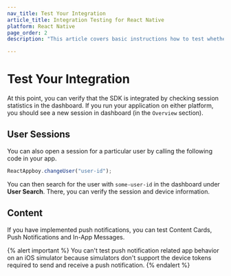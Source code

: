 ```yaml
---
nav_title: Test Your Integration
article_title: Integration Testing for React Native
platform: React Native
page_order: 2
description: "This article covers basic instructions how to test whether Braze SDK integrated correctly."

---
```


# Test Your Integration

At this point, you can verify that the SDK is integrated by checking session statistics in the dashboard. If you run your application on either platform, you should see a new session in dashboard (in the `Overview` section).

## User Sessions

You can also open a session for a particular user by calling the following code in your app.

```javascript
ReactAppboy.changeUser("user-id");
```

You can then search for the user with `some-user-id` in the dashboard under __User Search__. There, you can verify the session and device information.

## Content

If you have implemented push notifications, you can test Content Cards, Push Notifications and In-App Messages.

{% alert important %}
You can't test push notification related app behavior on an iOS simulator because simulators don't support the device tokens required to send and receive a push notification.
{% endalert %}
